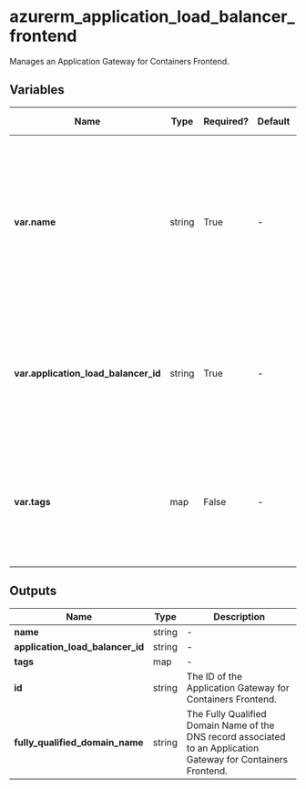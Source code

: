 # azurerm_application_load_balancer_frontend

Manages an Application Gateway for Containers Frontend.

## Variables

| Name | Type | Required? | Default  | possible values | Description |
| ---- | ---- | --------- | -------- | ----------- | ----------- |
| **var.name** | string | True | -  |  -  | The name which should be used for this Application Gateway for Containers Frontend. Changing this forces a new resource to be created. | 
| **var.application_load_balancer_id** | string | True | -  |  -  | The ID of the Application Gateway for Containers. Changing this forces a new resource to be created. | 
| **var.tags** | map | False | -  |  -  | A mapping of tags which should be assigned to the Application Gateway for Containers Frontend. | 



## Outputs

| Name | Type | Description |
| ---- | ---- | --------- | 
| **name** | string  | - | 
| **application_load_balancer_id** | string  | - | 
| **tags** | map  | - | 
| **id** | string  | The ID of the Application Gateway for Containers Frontend. | 
| **fully_qualified_domain_name** | string  | The Fully Qualified Domain Name of the DNS record associated to an Application Gateway for Containers Frontend. | 